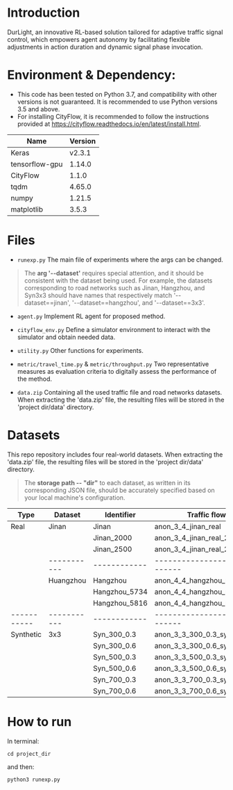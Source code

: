# Introduction
DurLight, an innovative RL-based solution tailored for adaptive traffic signal control, which empowers agent autonomy by facilitating flexible adjustments in action duration and dynamic signal phase invocation.
# Environment & Dependency:
- This code has been tested on Python 3.7, and compatibility with other versions is not guaranteed. It is recommended to use Python versions 3.5 and above.
- For installing CityFlow, it is recommended to follow the instructions provided at https://cityflow.readthedocs.io/en/latest/install.html.
  
|Name| Version |
|---|---------|
|Keras| v2.3.1   |
|tensorflow-gpu| 1.14.0  |
|CityFlow| 1.1.0   |
| tqdm | 4.65.0 |
| numpy | 1.21.5  |
| matplotlib |  3.5.3  |



# Files
* ``runexp.py``
  The main file of experiments where the args can be changed.

 > The **arg '--dataset'** requires special attention, and it should be consistent with the dataset being used. For example, the datasets corresponding to road networks such as Jinan, Hangzhou, and Syn3x3 should have names that respectively match '--dataset==jinan', '--dataset==hangzhou', and '--dataset==3x3'.
 
* ``agent.py``
  Implement RL agent for proposed method.

* ``cityflow_env.py``
  Define a simulator environment to interact with the simulator and obtain needed data.

* ``utility.py``
  Other functions for experiments.

* ``metric/travel_time.py`` & ``metric/throughput.py``
  Two representative measures as evaluation criteria to digitally assess the performance of the method.

* ``data.zip``
   Containing all the used traffic file and road networks datasets. When extracting the 'data.zip' file, the resulting files will be stored in the 'project dir/data' directory.

# Datasets

This repo repository includes four real-world datasets. When extracting the 'data.zip' file, the resulting files will be stored in the 'project dir/data' directory.
 > The **storage path -- "dir"** to each dataset, as written in its corresponding JSON file, should be accurately specified based on your local machine's configuration.
  
| Type | Dataset | Identifier | Traffic flow |
|-----------|-----------|------------|-----------------------------|
| Real      |Jinan | Jinan | anon_3_4_jinan_real     |
|           |      | Jinan_2000 | anon_3_4_jinan_real_2000   |
|           |      | Jinan_2500 | anon_3_4_jinan_real_2500  |
|           |-----------|------------|-----------------------------|
|           | Huangzhou | Hangzhou | anon_4_4_hangzhou_real   |
|           |           | Hangzhou_5734 | anon_4_4_hangzhou_real_5734   |
|           |           | Hangzhou_5816 | anon_4_4_hangzhou_real_5816 |
|-----------|-----------|------------|-----------------------------|
| Synthetic | 3x3 | Syn_300_0.3 | anon_3_3_300_0.3_synthetic   |
|           |     | Syn_300_0.6 | anon_3_3_300_0.6_synthetic   |
|           |     | Syn_500_0.3 | anon_3_3_500_0.3_synthetic   |
|           |     | Syn_500_0.6 | anon_3_3_500_0.6_synthetic   |
|           |     | Syn_700_0.3 | anon_3_3_700_0.3_synthetic   |
|           |     | Syn_700_0.6 | anon_3_3_700_0.6_synthetic   |


# How to run
In terminal:
```shell
cd project_dir
```
and then:
```shell
python3 runexp.py
```
